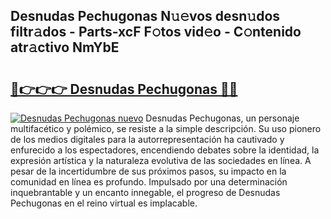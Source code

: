 ## Desnudas Pechugonas N𝚞𝚎vos desn𝚞dos filtr𝚊dos - Parts-xcF F𝚘tos vid𝚎o - C𝚘ntenido atr𝚊ctivo NmYbE

# <h2><a href="http://mb0c4d.tromn.icu/?c=Desnudas+Pechugonas">🔗👉👉👉 Desnudas Pechugonas 🔗🔗</a></h2>

[![Desnudas Pechugonas nuevo](https://i.imgur.com/pEAQMta.gif)](http://mb0c4d.tromn.icu/?c=Desnudas+Pechugonas)
Desnudas Pechugonas, un personaje multifacético y polémico, se resiste a la simple descripción. Su uso pionero de los medios digitales para la autorrepresentación ha cautivado y enfurecido a los espectadores, encendiendo debates sobre la identidad, la expresión artística y la naturaleza evolutiva de las sociedades en línea. A pesar de la incertidumbre de sus próximos pasos, su impacto en la comunidad en línea es profundo. Impulsado por una determinación inquebrantable y un encanto innegable, el progreso de Desnudas Pechugonas en el reino virtual es implacable.

